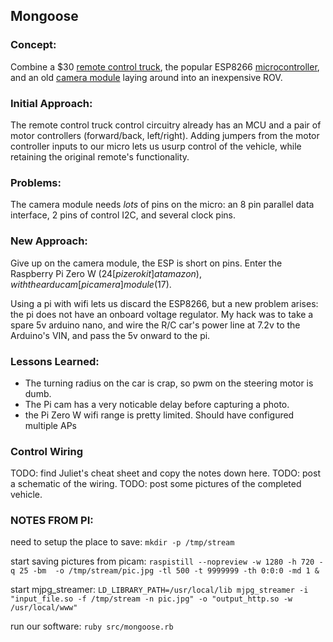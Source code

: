 ## Mongoose

### Concept:

Combine a $30 [remote control truck], the popular ESP8266 [microcontroller], and
an old [camera module] laying around into an inexpensive ROV.

### Initial Approach:

The remote control truck control circuitry already has an MCU and a pair of
motor controllers (forward/back, left/right). Adding jumpers from the motor
controller inputs to our micro lets us usurp control of the vehicle, while
retaining the original remote's functionality.

### Problems:

The camera module needs *lots* of pins on the micro: an 8 pin parallel data
interface, 2 pins of control I2C, and several clock pins.

### New Approach:

Give up on the camera module, the ESP is short on pins.  Enter the Raspberry Pi
Zero W ($24 [pi zero kit] at amazon), with the arducam [pi camera] module ($17).

Using a pi with wifi lets us discard the ESP8266, but a new problem arises: the
pi does not have an onboard voltage regulator.  My hack was to take a spare 5v
arduino nano, and wire the R/C car's power line at 7.2v to the Arduino's VIN,
and pass the 5v onward to the pi.

### Lessons Learned:

* The turning radius on the car is crap, so pwm on the steering motor is dumb.
* The Pi cam has a very noticable delay before capturing a photo.
* the Pi Zero W wifi range is pretty limited. Should have configured multiple APs

### Control Wiring

TODO: find Juliet's cheat sheet and copy the notes down here.
TODO: post a schematic of the wiring.
TODO: post some pictures of the completed vehicle.

### NOTES FROM PI:

need to setup the place to save:
`mkdir -p /tmp/stream`

start saving pictures from picam:
`raspistill --nopreview -w 1280 -h 720 -q 25 -bm  -o /tmp/stream/pic.jpg -tl 500 -t 9999999 -th 0:0:0 -md 1 &`

start mjpg_streamer:
`LD_LIBRARY_PATH=/usr/local/lib mjpg_streamer -i "input_file.so -f /tmp/stream -n pic.jpg" -o "output_http.so -w /usr/local/www"`

run our software:
`ruby src/mongoose.rb`

[remote control truck]: https://www.amazon.com/gp/product/B00Y53XH9O
[microcontroller]: https://www.amazon.com/gp/product/B010O1G1ES
[camera module]: https://www.amazon.com/Arducam-Megapixels-OV7670-640x480-Compatiable/dp/B013JRXG24
[pi zero kit]: https://www.amazon.com/gp/product/B06XCYGP27
[pi camera]: https://www.amazon.com/gp/product/B01LY05LOE

